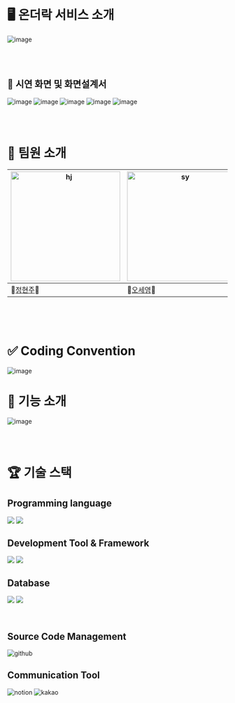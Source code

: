 # 🖥 온더락 서비스 소개
![image](https://github.com/user-attachments/assets/23a109ed-c437-4cae-8c1a-6a4ec5e9b4ed)


<br/>
<br/>

## 🎥 시연 화면 및 화면설계서
![image](https://github.com/user-attachments/assets/674688a0-9c0b-4322-afe8-47d235253f0b)
![image](https://github.com/user-attachments/assets/6fdab5b9-6419-4073-b7cd-52c5604208ea)
![image](https://github.com/user-attachments/assets/cd7fef13-489f-45eb-a4bc-47441c00a772)
![image](https://github.com/user-attachments/assets/1d5e89a6-1e95-4146-b837-e523d962c6d1)
![image](https://github.com/user-attachments/assets/4660cdeb-475e-44f2-8a14-dd3dabce0f36)



<br/>
<br/>


# 👥 팀원 소개

| <img width="250" alt="hj" src="https://github.com/user-attachments/assets/a2e22116-1324-409d-b678-9d5e475857fc"> | <img width="250" alt="sy" src="https://github.com/user-attachments/assets/9f34a8b5-2fc2-4e41-bf53-8c47bdfaedcb"> |
| --- | --- |
| 🐼[정현주](https://github.com/wjdguswn1203)🐼 | 🐶[오세영](https://github.com/osy0602)🐶 |


<br/>
<br/>
<br/>

# ✅ Coding Convention
![image](https://github.com/user-attachments/assets/f713fe06-4f3c-45d6-9a22-e3a1720917f2)

 

# 📝 기능 소개
![image](https://github.com/user-attachments/assets/a60b3d79-7f90-4856-9e0d-e7b967a03a5d)



<br/>
<br/>

# 🏆 기술 스택
## Programming language

<img src="https://img.shields.io/badge/Python-3776AB?style=for-the-badge&logo=python&logoColor=white"/> <img src="https://img.shields.io/badge/JavaScript-F7DF1E?style=for-the-badge&logo=javascript&logoColor=black"/>
<br/>

## Development Tool & Framework
<img src="https://img.shields.io/badge/JsonServer-003399?style=for-the-badge&logo=json&logoColor=white"/> <img src="https://img.shields.io/badge/FastAPI-009688?style=for-the-badge&logo=fastapi&logoColor=white"/>
<br/>

## Database

<img src="https://img.shields.io/badge/-MongoDB-13aa52?style=for-the-badge&logo=mongodb&logoColor=white"/> <img src="https://img.shields.io/badge/MySQL-4479A1?style=for-the-badge&logo=mysql&logoColor=white"/>

<br/>


## Source Code Management
<img alt="github" src="https://img.shields.io/badge/Github-000000?style=for-the-badge&logo=github&logoColor=white"> 
<br/>


## Communication Tool

<img alt="notion" src="https://img.shields.io/badge/Notion-000000?style=for-the-badge&logo=notion&logoColor=white"> <img alt="kakao" src="https://img.shields.io/badge/KakaoTalk-FFCD00?style=for-the-badge&logo=kakao&logoColor=black"> 


<br/>
<br/>
<br/>



